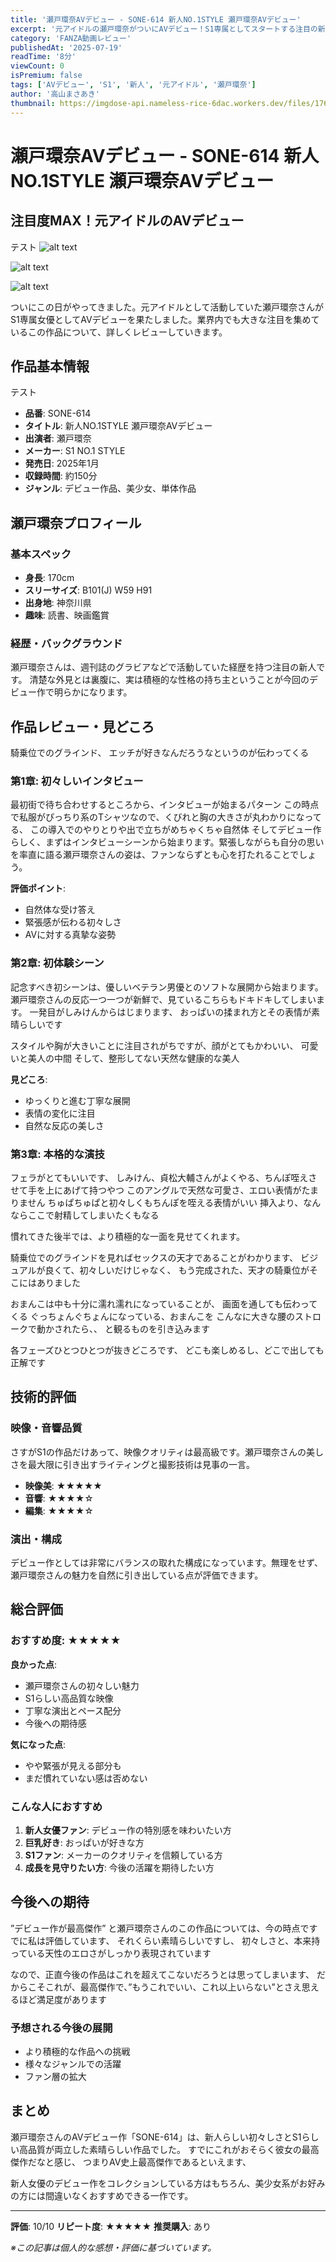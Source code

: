 ```yaml
---
title: '瀬戸環奈AVデビュー - SONE-614 新人NO.1STYLE 瀬戸環奈AVデビュー'
excerpt: '元アイドルの瀬戸環奈がついにAVデビュー！S1専属としてスタートする注目の新人女優を詳しくレビューします。'
category: 'FANZA動画レビュー'
publishedAt: '2025-07-19'
readTime: '8分'
viewCount: 0
isPremium: false
tags: ['AVデビュー', 'S1', '新人', '元アイドル', '瀬戸環奈']
author: '高山まさあき'
thumbnail: https://imgdose-api.nameless-rice-6dac.workers.dev/files/1760344438835-ca707582-6f66-45d6-ae42-bc103665912b.webp
---
```


# 瀬戸環奈AVデビュー - SONE-614 新人NO.1STYLE 瀬戸環奈AVデビュー

## 注目度MAX！元アイドルのAVデビュー

テスト
![alt text](https://imgdose-api.nameless-rice-6dac.workers.dev/files/1760156860446-a382af83-3c68-4806-bf18-ef836a178b34.webp)

![alt text](https://imgdose-api.nameless-rice-6dac.workers.dev/files/1760156859270-c2638f71-eb4f-4b1f-885c-b3a0e711b799.webp)

![alt text](https://imgdose-api.nameless-rice-6dac.workers.dev/files/1760156861846-ef247893-7543-4975-bd4b-8121ff392d3e.webp)

ついにこの日がやってきました。元アイドルとして活動していた瀬戸環奈さんがS1専属女優としてAVデビューを果たしました。業界内でも大きな注目を集めているこの作品について、詳しくレビューしていきます。

## 作品基本情報

テスト

- **品番**: SONE-614
- **タイトル**: 新人NO.1STYLE 瀬戸環奈AVデビュー
- **出演者**: 瀬戸環奈
- **メーカー**: S1 NO.1 STYLE
- **発売日**: 2025年1月
- **収録時間**: 約150分
- **ジャンル**: デビュー作品、美少女、単体作品

## 瀬戸環奈プロフィール

### 基本スペック

- **身長**: 170cm
- **スリーサイズ**: B101(J) W59 H91
- **出身地**: 神奈川県
- **趣味**: 読書、映画鑑賞

### 経歴・バックグラウンド

瀬戸環奈さんは、週刊誌のグラビアなどで活動していた経歴を持つ注目の新人です。
清楚な外見とは裏腹に、実は積極的な性格の持ち主ということが今回のデビュー作で明らかになります。

## 作品レビュー・見どころ
騎乗位でのグラインド、
エッチが好きなんだろうなというのが伝わってくる

### 第1章: 初々しいインタビュー
最初街で待ち合わせするところから、インタビューが始まるパターン
この時点で私服がぴっちり系のTシャツなので、くびれと胸の大きさが丸わかりになってる、
この導入でのやりとりや出で立ちがめちゃくちゃ自然体
そしてデビュー作らしく、まずはインタビューシーンから始まります。緊張しながらも自分の思いを率直に語る瀬戸環奈さんの姿は、ファンならずとも心を打たれることでしょう。



**評価ポイント**:

- 自然体な受け答え
- 緊張感が伝わる初々しさ
- AVに対する真摯な姿勢

### 第2章: 初体験シーン

記念すべき初シーンは、優しいベテラン男優とのソフトな展開から始まります。瀬戸環奈さんの反応一つ一つが新鮮で、見ているこちらもドキドキしてしまいます。
一発目がしみけんからはじまります、
おっぱいの揉まれ方とその表情が素晴らしいです

スタイルや胸が大きいことに注目されがちですが、顔がとてもかわいい、
可愛いと美人の中間
そして、整形してない天然な健康的な美人


**見どころ**:

- ゆっくりと進む丁寧な展開
- 表情の変化に注目
- 自然な反応の美しさ

### 第3章: 本格的な演技

フェラがとてもいいです、
しみけん、貞松大輔さんがよくやる、ちんぽ咥えさせて手を上にあげて持つやつ
このアングルで天然な可愛さ、エロい表情がたまりません
ちゅぱちゅぱと初々しくもちんぽを咥える表情がいい
挿入より、なんならここで射精してしまいたくもなる

慣れてきた後半では、より積極的な一面を見せてくれます。

騎乗位でのグラインドを見ればセックスの天才であることがわかります、
ビジュアルが良くて、初々しいだけじゃなく、
もう完成された、天才の騎乗位がそこにはありました

おまんこは中も十分に濡れ濡れになっていることが、
画面を通しても伝わってくる
ぐっちょんぐちょんになっている、おまんこを
こんなに大きな腰のストロークで動かされたら、、
と観るものを引き込みます

各フェーズひとつひとつが抜きどころです、
どこも楽しめるし、どこで出しても正解です


## 技術的評価

### 映像・音響品質

さすがS1の作品だけあって、映像クオリティは最高級です。瀬戸環奈さんの美しさを最大限に引き出すライティングと撮影技術は見事の一言。

- **映像美**: ★★★★★
- **音響**: ★★★★☆
- **編集**: ★★★★☆

### 演出・構成

デビュー作としては非常にバランスの取れた構成になっています。無理をせず、瀬戸環奈さんの魅力を自然に引き出している点が評価できます。

## 総合評価

### おすすめ度: ★★★★★

**良かった点**:

- 瀬戸環奈さんの初々しい魅力
- S1らしい高品質な映像
- 丁寧な演出とペース配分
- 今後への期待感

**気になった点**:

- やや緊張が見える部分も
- まだ慣れていない感は否めない

### こんな人におすすめ

1. **新人女優ファン**: デビュー作の特別感を味わいたい方
2. **巨乳好き**: おっぱいが好きな方
3. **S1ファン**: メーカーのクオリティを信頼している方
4. **成長を見守りたい方**: 今後の活躍を期待したい方

## 今後への期待

”デビュー作が最高傑作”
と瀬戸環奈さんのこの作品については、今の時点ですでに私は評価しています、
それくらい素晴らしいですし、
初々しさと、本来持っている天性のエロさがしっかり表現されています

なので、正直今後の作品はこれを超えてこないだろうとは思ってしまいます、
だからこそこれが、最高傑作で、”もうこれでいい、これ以上いらない”とさえ思えるほど満足度があります

### 予想される今後の展開

- より積極的な作品への挑戦
- 様々なジャンルでの活躍
- ファン層の拡大

## まとめ

瀬戸環奈さんのAVデビュー作「SONE-614」は、新人らしい初々しさとS1らしい高品質が両立した素晴らしい作品でした。
すでにこれがおそらく彼女の最高傑作だなと感じ、
つまりAV史上最高傑作であるといえます、

新人女優のデビュー作をコレクションしている方はもちろん、美少女系がお好みの方には間違いなくおすすめできる一作です。

---

**評価**: 10/10
**リピート度**: ★★★★★
**推奨購入**: あり

_※この記事は個人的な感想・評価に基づいています。_
